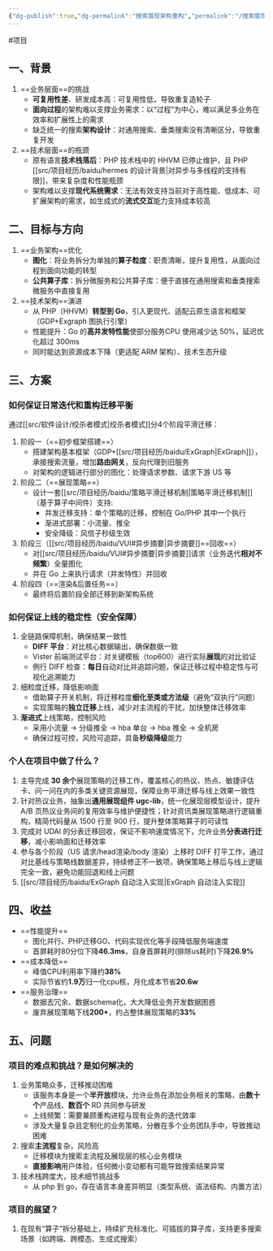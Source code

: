 ```yaml
---
{"dg-publish":true,"dg-permalink":"搜索展现架构重构","permalink":"/搜索展现架构重构/"}
---
```



#项目 

## 一、背景

1. ==业务层面==的挑战
	- **可复用性差**、研发成本高：可复用性低，导致重复造轮子
	- **面向过程**的架构难以支撑业务需求：以“过程”为中心，难以满足多业务在效率和扩展性上的需求
	- 缺乏统一的搜索**架构设计**：对通用搜索、垂类搜索没有清晰区分，导致重复开发
2. ==技术层面==的瓶颈
	- 原有语言**技术栈落后**：PHP 技术栈中的 HHVM 已停止维护，且 PHP [[src/项目经历/baidu/hermes 的设计背景\|对异步与多线程的支持有限]]，带来复杂度和性能瓶颈
	- 架构难以支撑**现代系统需求**：无法有效支持当前对于高性能、低成本、可扩展架构的需求，如生成式的**流式交互**能力支持成本较高

## 二、目标与方向

1. ==业务架构==优化
	- **图化**：将业务拆分为单独的**算子粒度**：职责清晰，提升复用性，从面向过程到面向功能的转型
	- **公共算子库**：拆分微服务和公共算子库：便于直接在通用搜索和垂类搜索微服务中直接复用
2. ==技术架构==演进
	- 从 PHP（HHVM）**转型到 Go**，引入更现代、适配云原生语言和框架（GDP+Exgraph 图执行引擎）
	- 性能提升：Go 的**高并发特性能**使部分服务CPU 使用减少达 50%，延迟优化超过 300ms
	- 同时能达到资源成本下降（更适配 ARM 架构）、技术生态升级

## 三、方案

### 如何保证日常迭代和重构迁移平衡

通过[[src/软件设计/绞杀者模式\|绞杀者模式]]分4个阶段平滑迁移：
1. 阶段一（==初步框架搭建==）
	- 搭建架构基本框架（GDP+[[src/项目经历/baidu/ExGraph\|ExGraph]]），承接搜索流量，增加**路由网关**，反向代理到旧服务
	- 对架构的逻辑进行部分的图化：处理请求参数、请求下游 US 等
2. 阶段二（==展现策略==）
	- 设计一套[[src/项目经历/baidu/策略平滑迁移机制\|策略平滑迁移机制]]（基于算子中间件）支持:
		- 并发迁移支持：单个策略的迁移，控制在 Go/PHP 其中一个执行
		- 渐进式部署：小流量、推全
		- 安全降级：风信子秒级生效
3. 阶段三（[[src/项目经历/baidu/VUI#异步摘要\|异步摘要]]==回收==）
	- 对[[src/项目经历/baidu/VUI#异步摘要\|异步摘要]]请求（业务迭代**相对不频繁**）全量图化
	- 并在 Go 上来执行请求（并发特性）并回收
4. 阶段四（==渲染&后置任务==）
	- 最终将后置阶段全部迁移到新架构系统

### 如何保证上线的稳定性（安全保障）

1. 全链路保障机制，确保结果一致性
	- **DIFF 平台**：对比核心数据输出，确保数据一致
	- Vister 前端测试平台：对关键模板（top600）进行实际**展现**的对比验证
	- 例行 DIFF 检查：**每日**自动对比并追踪问题，保证迁移过程中稳定性与可视化追溯能力
2. 细粒度迁移，降低影响面
	- 借助算子开关机制，将迁移粒度**细化至类或方法级**（避免“双执行”问题）
	- 实现策略的**独立迁移**上线，减少对主流程的干扰，加快整体迁移效率
3. **渐进式**上线策略，控制风险
	- 采用小流量 -> 分级推全 -> hba 单台 -> hba 推全 -> 全机房
	- 确保过程可控，风险可追踪，具备**秒级降级**能力

### 个人在项目中做了什么？

1. 主导完成 **30 余个**展现策略的迁移工作，覆盖核心的热议、热点、敏捷评估卡、问一问在内的多类关键资源展现，保障业务平滑迁移与线上效果一致性
2. 针对热议业务，抽象出**通用展现组件 ugc-lib**，统一化展现层模型设计，提升 A/B 页热议业务间的复用效率与维护便捷性；针对资讯类展现策略进行逻辑重构，精简代码量从 1500 行至 900 行，提升整体策略算子的可读性
3. 完成对 UDAI 的分表迁移回收，保证不影响速度情况下，允许业务**分表进行迁移**，减小影响面和迁移效率
4. 参与各个阶段（US 请求/head渲染/body 渲染）上移时 DIFF 打平工作，通过对比基线与策略线数据差异，持续修正不一致项，确保策略上移后与线上逻辑完全一致，避免功能回退和线上问题
5. [[src/项目经历/baidu/ExGraph 自动注入实现\|ExGraph 自动注入实现]]

## 四、收益

- ==性能提升==
	- 图化并行、PHP迁移GO、代码实现优化等手段降低服务端速度
	- 首屏耗时80分位下降**46.3ms**，自身首屏耗时(排除us耗时)下降**26.9%**
- ==成本降低==
	- 峰值CPU利用率下降约**38%**
	- 实际节省约**1.9万**归一化cpu核，月化成本节省**20.6w**
- ==服务治理==
	- 数据去冗余、数据schema化，大大降低业务开发数据困惑
	- 废弃展现策略下线**200+**，约占整体展现策略的**33%**

## 五、问题

### 项目的难点和挑战？是如何解决的

1. 业务策略众多，迁移推动困难
	- 该服务本身是一个**半开放**模块，允许业务在添加业务相关的策略，由**数十个**产品线、**数百个** RD 共同参与研发
	- 上线频繁：需要兼顾重构进程与现有业务的迭代效率
	- 涉及大量复杂且定制化的业务策略，分散在多个业务团队手中，导致推动困难
2. 搜索**主流程**复杂，风险高
	- 迁移模块为搜索主流程及展现层的核心业务模块
	- **直接影响**用户体验，任何微小变动都有可能导致搜索结果异常
3. 技术栈跨度大，技术细节挑战多
	- 从 php 到 go，存在语言本身差异明显（类型系统、语法结构、内置方法）

### 项目的展望？

1. 在现有“算子”拆分基础上，持续扩充标准化、可插拔的算子库，支持更多搜索场景（如跨端、跨模态、生成式搜索）
